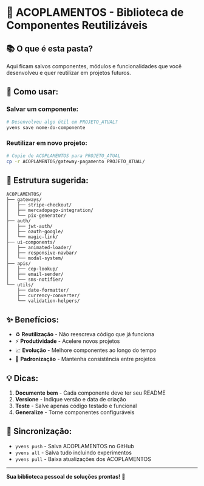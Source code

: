 # 🔧 ACOPLAMENTOS - Biblioteca de Componentes Reutilizáveis

## 📚 O que é esta pasta?

Aqui ficam salvos componentes, módulos e funcionalidades que você desenvolveu e quer reutilizar em projetos futuros.

## 🎯 Como usar:

### Salvar um componente:
```bash
# Desenvolveu algo útil em PROJETO_ATUAL?
yvens save nome-do-componente
```

### Reutilizar em novo projeto:
```bash
# Copie de ACOPLAMENTOS para PROJETO_ATUAL
cp -r ACOPLAMENTOS/gateway-pagamento PROJETO_ATUAL/
```

## 📁 Estrutura sugerida:

```
ACOPLAMENTOS/
├── gateways/
│   ├── stripe-checkout/
│   ├── mercadopago-integration/
│   └── pix-generator/
├── auth/
│   ├── jwt-auth/
│   ├── oauth-google/
│   └── magic-link/
├── ui-components/
│   ├── animated-loader/
│   ├── responsive-navbar/
│   └── modal-system/
├── apis/
│   ├── cep-lookup/
│   ├── email-sender/
│   └── sms-notifier/
└── utils/
    ├── date-formatter/
    ├── currency-converter/
    └── validation-helpers/
```

## ✨ Benefícios:

- ♻️ **Reutilização** - Não reescreva código que já funciona
- ⚡ **Produtividade** - Acelere novos projetos
- 📈 **Evolução** - Melhore componentes ao longo do tempo
- 🎯 **Padronização** - Mantenha consistência entre projetos

## 💡 Dicas:

1. **Documente bem** - Cada componente deve ter seu README
2. **Versione** - Indique versão e data de criação
3. **Teste** - Salve apenas código testado e funcional
4. **Generalize** - Torne componentes configuráveis

## 🔄 Sincronização:

- `yvens push` - Salva ACOPLAMENTOS no GitHub
- `yvens all` - Salva tudo incluindo experimentos
- `yvens pull` - Baixa atualizações dos ACOPLAMENTOS

---

**Sua biblioteca pessoal de soluções prontas!** 🚀